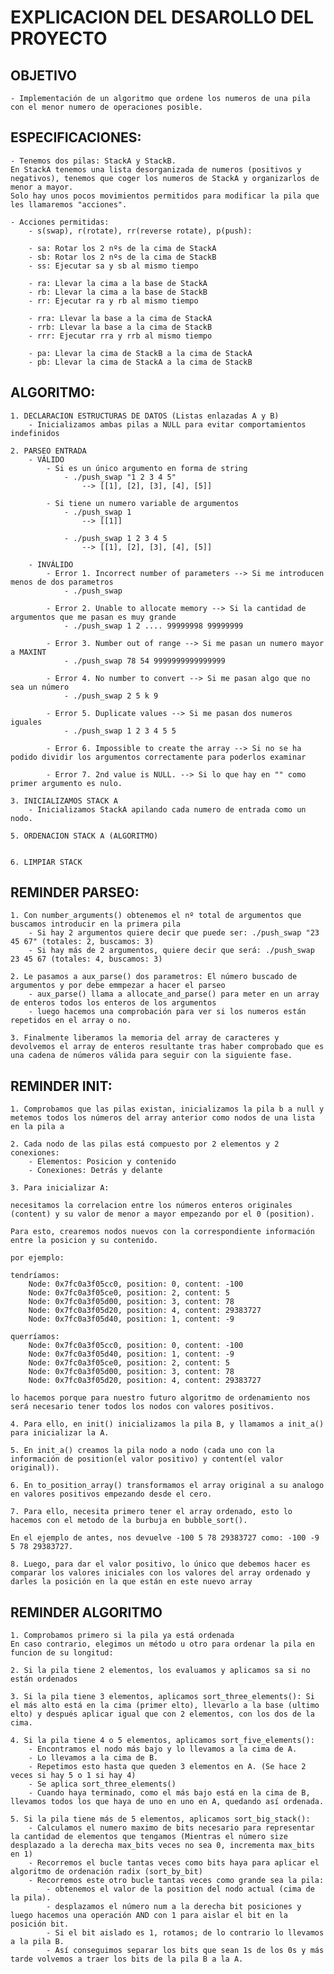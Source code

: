 # EXPLICACION DEL DESAROLLO DEL PROYECTO

##  OBJETIVO
    - Implementación de un algoritmo que ordene los numeros de una pila con el menor numero de operaciones posible.


## ESPECIFICACIONES:

    - Tenemos dos pilas: StackA y StackB.
    En StackA tenemos una lista desorganizada de numeros (positivos y negativos), tenemos que coger los numeros de StackA y organizarlos de menor a mayor.
    Solo hay unos pocos movimientos permitidos para modificar la pila que les llamaremos "acciones".
    
    - Acciones permitidas:
        - s(swap), r(rotate), rr(reverse rotate), p(push):

        - sa: Rotar los 2 nºs de la cima de StackA
        - sb: Rotar los 2 nºs de la cima de StackB
        - ss: Ejecutar sa y sb al mismo tiempo

        - ra: Llevar la cima a la base de StackA
        - rb: Llevar la cima a la base de StackB
        - rr: Ejecutar ra y rb al mismo tiempo

        - rra: Llevar la base a la cima de StackA
        - rrb: Llevar la base a la cima de StackB
        - rrr: Ejecutar rra y rrb al mismo tiempo

        - pa: Llevar la cima de StackB a la cima de StackA
        - pb: Llevar la cima de StackA a la cima de StackB


## ALGORITMO:
    1. DECLARACION ESTRUCTURAS DE DATOS (Listas enlazadas A y B)
        - Inicializamos ambas pilas a NULL para evitar comportamientos indefinidos

    2. PARSEO ENTRADA
        - VÁLIDO
            - Si es un único argumento en forma de string
                - ./push_swap "1 2 3 4 5"
                    --> [[1], [2], [3], [4], [5]]

            - Si tiene un numero variable de argumentos
                - ./push_swap 1
                    --> [[1]]

                - ./push_swap 1 2 3 4 5
                    --> [[1], [2], [3], [4], [5]]

        - INVÁLIDO
            - Error 1. Incorrect number of parameters --> Si me introducen menos de dos parametros
                - ./push_swap

            - Error 2. Unable to allocate memory --> Si la cantidad de argumentos que me pasan es muy grande
                - ./push_swap 1 2 .... 99999998 99999999
            
            - Error 3. Number out of range --> Si me pasan un numero mayor a MAXINT
                - ./push_swap 78 54 9999999999999999

            - Error 4. No number to convert --> Si me pasan algo que no sea un número
                - ./push_swap 2 5 k 9

            - Error 5. Duplicate values --> Si me pasan dos numeros iguales
                - ./push_swap 1 2 3 4 5 5

            - Error 6. Impossible to create the array --> Si no se ha podido dividir los argumentos correctamente para poderlos examinar

            - Error 7. 2nd value is NULL. --> Si lo que hay en "" como primer argumento es nulo.

    3. INICIALIZAMOS STACK A
        - Inicializamos StackA apilando cada numero de entrada como un nodo.

    5. ORDENACION STACK A (ALGORITMO)


    6. LIMPIAR STACK


## REMINDER PARSEO:
    1. Con number_arguments() obtenemos el nº total de argumentos que buscamos introducir en la primera pila
        - Si hay 2 argumentos quiere decir que puede ser: ./push_swap "23 45 67" (totales: 2, buscamos: 3)
        - Si hay más de 2 argumentos, quiere decir que será: ./push_swap 23 45 67 (totales: 4, buscamos: 3)

    2. Le pasamos a aux_parse() dos parametros: El número buscado de argumentos y por debe emmpezar a hacer el parseo
        - aux_parse() llama a allocate_and_parse() para meter en un array de enteros todos los enteros de los argumentos
        - luego hacemos una comprobación para ver si los numeros están repetidos en el array o no.

    3. Finalmente liberamos la memoria del array de caracteres y devolvemos el array de enteros resultante tras haber comprobado que es una cadena de números válida para seguir con la siguiente fase.


## REMINDER INIT:
    1. Comprobamos que las pilas existan, inicializamos la pila b a null y metemos todos los números del array anterior como nodos de una lista en la pila a

    2. Cada nodo de las pilas está compuesto por 2 elementos y 2 conexiones:
        - Elementos: Posicion y contenido
        - Conexiones: Detrás y delante

    3. Para inicializar A:

    necesitamos la correlacion entre los números enteros originales (content) y su valor de menor a mayor empezando por el 0 (position).

    Para esto, crearemos nodos nuevos con la correspondiente información entre la posicion y su contenido.

    por ejemplo:

    tendríamos:
        Node: 0x7fc0a3f05cc0, position: 0, content: -100
        Node: 0x7fc0a3f05ce0, position: 2, content: 5
        Node: 0x7fc0a3f05d00, position: 3, content: 78
        Node: 0x7fc0a3f05d20, position: 4, content: 29383727
        Node: 0x7fc0a3f05d40, position: 1, content: -9

    querríamos:
        Node: 0x7fc0a3f05cc0, position: 0, content: -100
        Node: 0x7fc0a3f05d40, position: 1, content: -9
        Node: 0x7fc0a3f05ce0, position: 2, content: 5
        Node: 0x7fc0a3f05d00, position: 3, content: 78
        Node: 0x7fc0a3f05d20, position: 4, content: 29383727

    lo hacemos porque para nuestro futuro algoritmo de ordenamiento nos será necesario tener todos los nodos con valores positivos.

    4. Para ello, en init() inicializamos la pila B, y llamamos a init_a() para inicializar la A.

    5. En init_a() creamos la pila nodo a nodo (cada uno con la información de position(el valor positivo) y content(el valor original)).

    6. En to_position_array() transformamos el array original a su analogo en valores positivos empezando desde el cero.

    7. Para ello, necesita primero tener el array ordenado, esto lo hacemos con el metodo de la burbuja en bubble_sort().

    En el ejemplo de antes, nos devuelve -100 5 78 29383727 como: -100 -9 5 78 29383727.

    8. Luego, para dar el valor positivo, lo único que debemos hacer es comparar los valores iniciales con los valores del array ordenado y darles la posición en la que están en este nuevo array


## REMINDER ALGORITMO
    1. Comprobamos primero si la pila ya está ordenada
    En caso contrario, elegimos un método u otro para ordenar la pila en funcion de su longitud:

    2. Si la pila tiene 2 elementos, los evaluamos y aplicamos sa si no están ordenados

    3. Si la pila tiene 3 elementos, aplicamos sort_three_elements(): Si el más alto está en la cima (primer elto), llevarlo a la base (ultimo elto) y después aplicar igual que con 2 elementos, con los dos de la cima.

    4. Si la pila tiene 4 o 5 elementos, aplicamos sort_five_elements():
        - Encontramos el nodo más bajo y lo llevamos a la cima de A.
        - Lo llevamos a la cima de B.
        - Repetimos esto hasta que queden 3 elementos en A. (Se hace 2 veces si hay 5 o 1 si hay 4)
        - Se aplica sort_three_elements()
        - Cuando haya terminado, como el más bajo está en la cima de B, llevamos todos los que haya de uno en uno en A, quedando así ordenada.

    5. Si la pila tiene más de 5 elementos, aplicamos sort_big_stack():
        - Calculamos el numero maximo de bits necesario para representar la cantidad de elementos que tengamos (Mientras el número size desplazado a la derecha max_bits veces no sea 0, incrementa max_bits en 1)
        - Recorremos el bucle tantas veces como bits haya para aplicar el algoritmo de ordenación radix (sort_by_bit)
        - Recorremos este otro bucle tantas veces como grande sea la pila:
            - obtenemos el valor de la position del nodo actual (cima de la pila).
            - desplazamos el número num a la derecha bit posiciones y luego hacemos una operación AND con 1 para aislar el bit en la posición bit.
            - Si el bit aislado es 1, rotamos; de lo contrario lo llevamos a la pila B.
            - Así conseguimos separar los bits que sean 1s de los 0s y más tarde volvemos a traer los bits de la pila B a la A.
